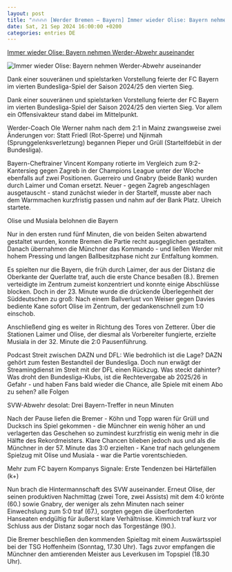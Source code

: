 ```yaml
---
layout: post
title: "🔥🔥🔥🔥 [Werder Bremen – Bayern] Immer wieder Olise: Bayern nehmen Werder-Abwehr auseinander"
date: Sat, 21 Sep 2024 16:00:00 +0200
categories: entries DE
---
```

[Immer wieder Olise: Bayern nehmen Werder-Abwehr auseinander](https://www.kicker.de/bremen-gegen-bayern-2024-bundesliga-4936816/spielbericht)

![Immer wieder Olise: Bayern nehmen Werder-Abwehr auseinander](https://derivates.kicker.de/image/upload/c_crop%2Cx_0%2Cy_321%2Cw_3804%2Ch_2140/w_1200%2Cq_auto/v1/2024/09/21/d60b31a6-72e0-4292-9ceb-32e1331d6bed.jpeg)

Dank einer souveränen und spielstarken Vorstellung feierte der FC Bayern im vierten Bundesliga-Spiel der Saison 2024/25 den vierten Sieg.

Dank einer souveränen und spielstarken Vorstellung feierte der FC Bayern im vierten Bundesliga-Spiel der Saison 2024/25 den vierten Sieg. Vor allem ein Offensivakteur stand dabei im Mittelpunkt.

Werder-Coach Ole Werner nahm nach dem 2:1 in Mainz zwangsweise zwei Änderungen vor: Statt Friedl (Rot-Sperre) und Njinmah (Sprunggelenksverletzung) begannen Pieper und Grüll (Startelfdebüt in der Bundesliga).

Bayern-Cheftrainer Vincent Kompany rotierte im Vergleich zum 9:2-Kantersieg gegen Zagreb in der Champions League unter der Woche ebenfalls auf zwei Positionen. Guerreiro und Gnabry (beide Bank) wurden durch Laimer und Coman ersetzt. Neuer - gegen Zagreb angeschlagen ausgetauscht - stand zunächst wieder in der Startelf, musste aber nach dem Warmmachen kurzfristig passen und nahm auf der Bank Platz. Ulreich startete.

Olise und Musiala belohnen die Bayern

Nur in den ersten rund fünf Minuten, die von beiden Seiten abwartend gestaltet wurden, konnte Bremen die Partie recht ausgeglichen gestalten. Danach übernahmen die Münchner das Kommando - und ließen Werder mit hohem Pressing und langen Ballbesitzphase nicht zur Entfaltung kommen.

Es spielten nur die Bayern, die früh durch Laimer, der aus der Distanz die Oberkante der Querlatte traf, auch die erste Chance besaßen (8.). Bremen verteidigte im Zentrum zumeist konzentriert und konnte einige Abschlüsse blocken. Doch in der 23. Minute wurde die drückende Überlegenheit der Süddeutschen zu groß: Nach einem Ballverlust von Weiser gegen Davies bediente Kane sofort Olise im Zentrum, der gedankenschnell zum 1:0 einschob.

Anschließend ging es weiter in Richtung des Tores von Zetterer. Über die Stationen Laimer und Olise, der diesmal als Vorbereiter fungierte, erzielte Musiala in der 32. Minute die 2:0 Pausenführung.

Podcast Streit zwischen DAZN und DFL: Wie bedrohlich ist die Lage? DAZN gehört zum festen Bestandteil der Bundesliga. Doch nun erwägt der Streamingdienst im Streit mit der DFL einen Rückzug. Was steckt dahinter? Was droht den Bundesliga-Klubs, ist die Rechtevergabe ab 2025/26 in Gefahr - und haben Fans bald wieder die Chance, alle Spiele mit einem Abo zu sehen? alle Folgen

SVW-Abwehr desolat: Drei Bayern-Treffer in neun Minuten

Nach der Pause liefen die Bremer - Köhn und Topp waren für Grüll und Ducksch ins Spiel gekommen - die Münchner ein wenig höher an und verlagerten das Geschehen so zumindest kurzfristig ein wenig mehr in die Hälfte des Rekordmeisters. Klare Chancen blieben jedoch aus und als die Münchner in der 57. Minute das 3:0 erzielten - Kane traf nach gelungenem Spielzug mit Olise und Musiala - war die Partie vorentschieden.

Mehr zum FC bayern Kompanys Signale: Erste Tendenzen bei Härtefällen (k+)

Nun brach die Hintermannschaft des SVW auseinander. Erneut Olise, der seinen produktiven Nachmittag (zwei Tore, zwei Assists) mit dem 4:0 krönte (60.) sowie Gnabry, der weniger als zehn Minuten nach seiner Einwechslung zum 5:0 traf (67.), sorgten gegen die überforderten Hanseaten endgültig für äußerst klare Verhältnisse. Kimmich traf kurz vor Schluss aus der Distanz sogar noch das Torgestänge (90.).

Die Bremer beschließen den kommenden Spieltag mit einem Auswärtsspiel bei der TSG Hoffenheim (Sonntag, 17.30 Uhr). Tags zuvor empfangen die Münchner den amtierenden Meister aus Leverkusen im Topspiel (18.30 Uhr).

